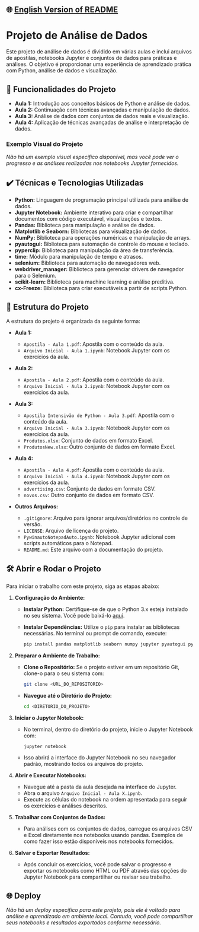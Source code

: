 ## 🌐 [English Version of README](README_EN.md)

# Projeto de Análise de Dados

Este projeto de análise de dados é dividido em várias aulas e inclui arquivos de apostilas, notebooks Jupyter e conjuntos de dados para práticas e análises. O objetivo é proporcionar uma experiência de aprendizado prática com Python, análise de dados e visualização.

## 🔨 Funcionalidades do Projeto

- **Aula 1:** Introdução aos conceitos básicos de Python e análise de dados.
- **Aula 2:** Continuação com técnicas avançadas e manipulação de dados.
- **Aula 3:** Análise de dados com conjuntos de dados reais e visualização.
- **Aula 4:** Aplicação de técnicas avançadas de análise e interpretação de dados.

### Exemplo Visual do Projeto

*Não há um exemplo visual específico disponível, mas você pode ver o progresso e as análises realizadas nos notebooks Jupyter fornecidos.*

## ✔️ Técnicas e Tecnologias Utilizadas

- **Python:** Linguagem de programação principal utilizada para análise de dados.
- **Jupyter Notebook:** Ambiente interativo para criar e compartilhar documentos com código executável, visualizações e textos.
- **Pandas:** Biblioteca para manipulação e análise de dados.
- **Matplotlib e Seaborn:** Bibliotecas para visualização de dados.
- **NumPy:** Biblioteca para operações numéricas e manipulação de arrays.
- **pyautogui:** Biblioteca para automação de controle do mouse e teclado.
- **pyperclip:** Biblioteca para manipulação da área de transferência.
- **time:** Módulo para manipulação de tempo e atrasos.
- **selenium:** Biblioteca para automação de navegadores web.
- **webdriver_manager:** Biblioteca para gerenciar drivers de navegador para o Selenium.
- **scikit-learn:** Biblioteca para machine learning e análise preditiva.
- **cx-Freeze:** Biblioteca para criar executáveis a partir de scripts Python.

## 📁 Estrutura do Projeto

A estrutura do projeto é organizada da seguinte forma:

- **Aula 1:** 
  - `Apostila - Aula 1.pdf`: Apostila com o conteúdo da aula.
  - `Arquivo Inicial - Aula 1.ipynb`: Notebook Jupyter com os exercícios da aula.

- **Aula 2:** 
  - `Apostila - Aula 2.pdf`: Apostila com o conteúdo da aula.
  - `Arquivo Inicial - Aula 2.ipynb`: Notebook Jupyter com os exercícios da aula.

- **Aula 3:** 
  - `Apostila Intensivão de Python - Aula 3.pdf`: Apostila com o conteúdo da aula.
  - `Arquivo Inicial - Aula 3.ipynb`: Notebook Jupyter com os exercícios da aula.
  - `Produtos.xlsx`: Conjunto de dados em formato Excel.
  - `ProdutosNew.xlsx`: Outro conjunto de dados em formato Excel.

- **Aula 4:** 
  - `Apostila - Aula 4.pdf`: Apostila com o conteúdo da aula.
  - `Arquivo Inicial - Aula 4.ipynb`: Notebook Jupyter com os exercícios da aula.
  - `advertising.csv`: Conjunto de dados em formato CSV.
  - `novos.csv`: Outro conjunto de dados em formato CSV.

- **Outros Arquivos:**
  - `.gitignore`: Arquivo para ignorar arquivos/diretórios no controle de versão.
  - `LICENSE`: Arquivo de licença do projeto.
  - `PywinautoNotepadAuto.ipynb`: Notebook Jupyter adicional com scripts automáticos para o Notepad.
  - `README.md`: Este arquivo com a documentação do projeto.

## 🛠️ Abrir e Rodar o Projeto

Para iniciar o trabalho com este projeto, siga as etapas abaixo:

1. **Configuração do Ambiente:**
   - **Instalar Python:** Certifique-se de que o Python 3.x esteja instalado no seu sistema. Você pode baixá-lo [aqui](https://www.python.org/downloads/).
   - **Instalar Dependências:** Utilize o `pip` para instalar as bibliotecas necessárias. No terminal ou prompt de comando, execute:

     ```bash
     pip install pandas matplotlib seaborn numpy jupyter pyautogui pyperclip selenium scikit-learn cx-Freeze webdriver-manager
     ```

2. **Preparar o Ambiente de Trabalho:**
   - **Clone o Repositório:** Se o projeto estiver em um repositório Git, clone-o para o seu sistema com:

     ```bash
     git clone <URL_DO_REPOSITORIO>
     ```

   - **Navegue até o Diretório do Projeto:**

     ```bash
     cd <DIRETORIO_DO_PROJETO>
     ```

3. **Iniciar o Jupyter Notebook:**
   - No terminal, dentro do diretório do projeto, inicie o Jupyter Notebook com:

     ```bash
     jupyter notebook
     ```

   - Isso abrirá a interface do Jupyter Notebook no seu navegador padrão, mostrando todos os arquivos do projeto.

4. **Abrir e Executar Notebooks:**
   - Navegue até a pasta da aula desejada na interface do Jupyter.
   - Abra o arquivo `Arquivo Inicial - Aula X.ipynb`.
   - Execute as células do notebook na ordem apresentada para seguir os exercícios e análises descritos.

5. **Trabalhar com Conjuntos de Dados:**
   - Para análises com os conjuntos de dados, carregue os arquivos CSV e Excel diretamente nos notebooks usando pandas. Exemplos de como fazer isso estão disponíveis nos notebooks fornecidos.

6. **Salvar e Exportar Resultados:**
   - Após concluir os exercícios, você pode salvar o progresso e exportar os notebooks como HTML ou PDF através das opções do Jupyter Notebook para compartilhar ou revisar seu trabalho.

## 🌐 Deploy

*Não há um deploy específico para este projeto, pois ele é voltado para análise e aprendizado em ambiente local. Contudo, você pode compartilhar seus notebooks e resultados exportados conforme necessário.*
